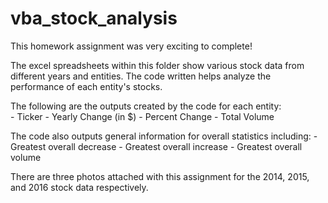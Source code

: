 # vba_stock_analysis

This homework assignment was very exciting to complete! 

The excel spreadsheets within this folder show various stock data from different years and entities. The code written helps analyze the performance of each entity's stocks. 

The following are the outputs created by the code for each entity:  
    - Ticker 
    - Yearly Change (in $)
    - Percent Change 
    - Total Volume 

The code also outputs general information for overall statistics including: 
    - Greatest overall decrease 
    - Greatest overall increase 
    - Greatest overall volume 

There are three photos attached with this assignment for the 2014, 2015, and 2016 stock data respectively. 